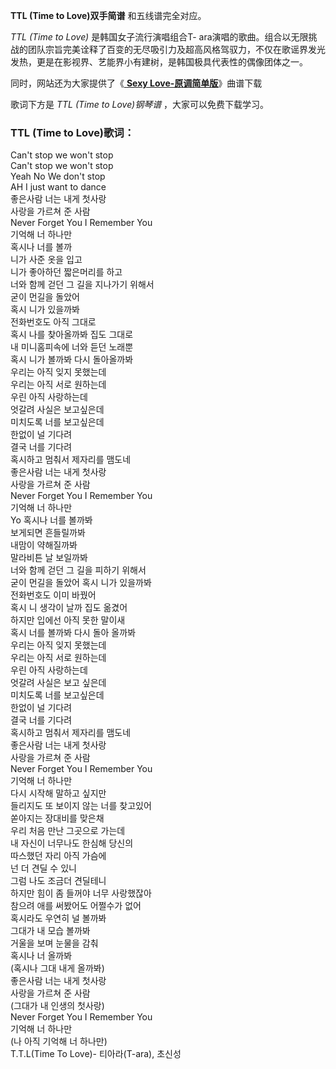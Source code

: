 

**TTL (Time to Love)双手简谱** 和五线谱完全对应。

_TTL (Time to Love)_ 是韩国女子流行演唱组合T-
ara演唱的歌曲。组合以无限挑战的团队宗旨完美诠释了百变的无尽吸引力及超高风格驾驭力，不仅在歌谣界发光发热，更是在影视界、艺能界小有建树，是韩国极具代表性的偶像团体之一。

同时，网站还为大家提供了《[ **Sexy Love-原调简单版**](Music-13076-Sexy-Love-原调简单版-抖音爆火BGM.html
"Sexy Love-原调简单版")》曲谱下载

歌词下方是 _TTL (Time to Love)钢琴谱_ ，大家可以免费下载学习。

### TTL (Time to Love)歌词：

Can't stop we won't stop  
Can't stop we won't stop  
Yeah No We don't stop  
AH I just want to dance  
좋은사람 너는 내게 첫사랑  
사랑을 가르쳐 준 사람  
Never Forget You I Remember You  
기억해 너 하나만  
혹시나 너를 볼까  
니가 사준 옷을 입고  
니가 좋아하던 짧은머리를 하고  
너와 함께 걷던 그 길을 지나가기 위해서  
굳이 먼길을 돌았어  
혹시 니가 있을까봐  
전화번호도 아직 그대로  
혹시 나를 찾아올까봐 집도 그대로  
내 미니홈피속에 너와 듣던 노래뿐  
혹시 니가 볼까봐 다시 돌아올까봐  
우리는 아직 잊지 못했는데  
우리는 아직 서로 원하는데  
우린 아직 사랑하는데  
엇갈려 사실은 보고싶은데  
미치도록 너를 보고싶은데  
한없이 널 기다려  
결국 너를 기다려  
혹시하고 멈춰서 제자리를 맴도네  
좋은사람 너는 내게 첫사랑  
사랑을 가르쳐 준 사람  
Never Forget You I Remember You  
기억해 너 하나만  
Yo 혹시나 너를 볼까봐  
보게되면 흔들릴까봐  
내맘이 약해질까봐  
말라비튼 날 보일까봐  
너와 함께 걷던 그 길을 피하기 위해서  
굳이 먼길을 돌았어 혹시 니가 있을까봐  
전화번호도 이미 바꿨어  
혹시 니 생각이 날까 집도 옮겼어  
하지만 입에선 아직 못한 말이새  
혹시 너를 볼까봐 다시 돌아 올까봐  
우리는 아직 잊지 못했는데  
우리는 아직 서로 원하는데  
우린 아직 사랑하는데  
엇갈려 사실은 보고 싶은데  
미치도록 너를 보고싶은데  
한없이 널 기다려  
결국 너를 기다려  
혹시하고 멈춰서 제자리를 맴도네  
좋은사람 너는 내게 첫사랑  
사랑을 가르쳐 준 사람  
Never Forget You I Remember You  
기억해 너 하나만  
다시 시작해 말하고 싶지만  
들리지도 또 보이지 않는 너를 찾고있어  
쏟아지는 장대비를 맞은채  
우리 처음 만난 그곳으로 가는데  
내 자신이 너무나도 한심해 당신의  
따스했던 자리 아직 가슴에  
넌 더 견딜 수 있니  
그럼 나도 조금더 견딜테니  
하지만 힘이 좀 들꺼야 너무 사랑했잖아  
참으려 애를 써봤어도 어쩔수가 없어  
혹시라도 우연히 널 볼까봐  
그대가 내 모습 볼까봐  
거울을 보며 눈물을 감춰  
혹시나 너 올까봐  
(혹시나 그대 내게 올까봐)  
좋은사람 너는 내게 첫사랑  
사랑을 가르쳐 준 사람  
(그대가 내 인생의 첫사랑)  
Never Forget You I Remember You  
기억해 너 하나만  
(나 아직 기억해 너 하나만)  
T.T.L(Time To Love)- 티아라(T-ara), 초신성

